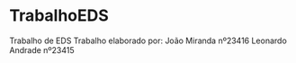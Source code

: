 # TrabalhoEDS
Trabalho de EDS 
Trabalho elaborado por: João Miranda nº23416
                        Leonardo Andrade nº23415
